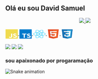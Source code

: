 ## Olá eu sou David Samuel
<div align="center">
  <a href="https://github.com/davidsamuelsilva">
  <img height="180em" src="https://github-readme-stats.vercel.app/api?username=davidsamuelsilva&show_icons=true&theme=dracula&include_all_commits=true&count_private=true"/>
  <img height="180em" src="https://github-readme-stats.vercel.app/api/top-langs/?username=davidsamuelsilva&layout=compact&langs_count=7&theme=dracula"/>
</div>


<div style="display: inline_block"><br>
  <img align="center" alt="js" height="30" width="40" src="https://raw.githubusercontent.com/devicons/devicon/master/icons/javascript/javascript-plain.svg">
  <img align="center" alt="Ts" height="30" width="40" src="https://raw.githubusercontent.com/devicons/devicon/master/icons/typescript/typescript-plain.svg">
  <img align="center" alt="React" height="30" width="40" src="https://raw.githubusercontent.com/devicons/devicon/master/icons/react/react-original.svg">
  <img align="center" alt="HTML" height="30" width="40" src="https://raw.githubusercontent.com/devicons/devicon/master/icons/html5/html5-original.svg">
  <img align="center" alt="CSS" height="30" width="40" src="https://raw.githubusercontent.com/devicons/devicon/master/icons/css3/css3-original.svg">    
</div>
<br>
<div> 
  <a href="https://instagram.com/david_morays_1" target="_blank"><img src="https://img.shields.io/badge/-Instagram-%23E4405F?style=for-the-badge&logo=instagram&logoColor=white" target="_blank"></a>
 	<a href="https://twitter.com/david_morais_1" target="_blank"><img src="https://img.shields.io/badge/Twitter-1DA1F2?style=for-the-badge&logo=twitter&logoColor=white" target="_blank"></a>
  <a href = "mailto:davidmcmorais2003@gmial.com"><img src="https://img.shields.io/badge/-Gmail-%23333?style=for-the-badge&logo=gmail&logoColor=white" target="_blank"></a>   


###  sou apaixonado por progaramação

![Snake animation](https://github.com/davidsamuelsilva/davidsamuelsilva/blob/output/github-contribution-grid-snake.svg)
